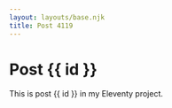 ```yaml
---
layout: layouts/base.njk
title: Post 4119
---
```


# Post {{ id }}

This is post {{ id }} in my Eleventy project.
